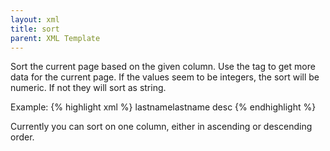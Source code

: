 ```yaml
---
layout: xml
title: sort
parent: XML Template
---
```

Sort the current page based on the given column. Use the <rows> tag to get more data for the current page. If the values seem to be integers, the sort will be numeric. If not they will sort as string.

Example:
{% highlight xml %}
    <table>
        <sort>lastname</sort> <!-- sorts in ascending order  -->
        <sort>lastname desc</sort> <!-- sorts in descending order -->
{% endhighlight %}

Currently you can sort on one column, either in ascending or descending order.
